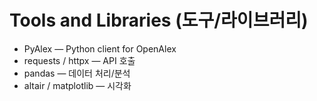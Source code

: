 # Tools and Libraries (도구/라이브러리)

- PyAlex — Python client for OpenAlex
- requests / httpx — API 호출
- pandas — 데이터 처리/분석
- altair / matplotlib — 시각화
